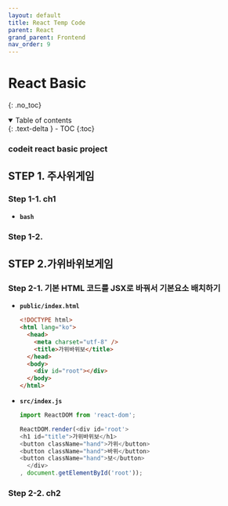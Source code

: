 ```yaml
---
layout: default
title: React Temp Code
parent: React
grand_parent: Frontend
nav_order: 9
---
```


# React Basic
{: .no_toc}

<details open markdown="block">
  <summary>
    Table of contents
  </summary>
  {: .text-delta }
- TOC
{:toc}
</details>
<!------------------------------------ STEP ------------------------------------>

### codeit react basic project

## STEP 1. 주사위게임

### Step 1-1. ch1
- **`bash`**


### Step 1-2. 

<!------------------------------------ STEP ------------------------------------>

## STEP 2.가위바위보게임

### Step 2-1. 기본 HTML 코드를 JSX로 바꿔서 기본요소 배치하기

* **`public/index.html`**

  ```html
  <!DOCTYPE html>
  <html lang="ko">
    <head>
      <meta charset="utf-8" />
      <title>가위바위보</title>
    </head>
    <body>
      <div id="root"></div>
    </body>
  </html>
  ```

* **`src/index.js`**

  ```javascript
  import ReactDOM from 'react-dom';

  ReactDOM.render(<div id='root'>
  <h1 id="title">가위바위보</h1>
  <button className="hand">가위</button>
  <button className="hand">바위</button>
  <button className="hand">보</button>
    </div>
  , document.getElementById('root'));
  ```

### Step 2-2. ch2
